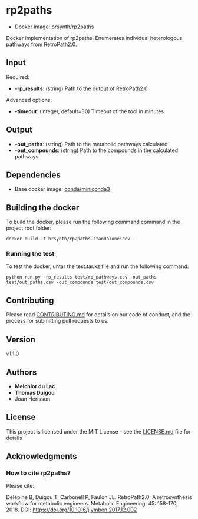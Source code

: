 # rp2paths

* Docker image: [brsynth/rp2paths](https://hub.docker.com/r/brsynth/rp2paths-standalone)

Docker implementation of rp2paths. Enumerates individual heterologous pathways from RetroPath2.0.

## Input

Required:
* **-rp_results**: (string) Path to the output of RetroPath2.0 

Advanced options:
* **-timeout**: (integer, default=30) Timeout of the tool in minutes

## Output

* **-out_paths**: (string) Path to the metabolic pathways calculated
* **-out_compounds**: (string) Path to the compounds in the calculated pathways

## Dependencies

* Base docker image: [conda/miniconda3](https://hub.docker.com/r/conda/miniconda3/dockerfile)

## Building the docker

To build the docker, please run the following command command in the project root folder:

```
docker build -t brsynth/rp2paths-standalone:dev .
```

### Running the test

To test the docker, untar the test.tar.xz file and run the following command:

```
python run.py -rp_results test/rp_pathways.csv -out_paths test/out_paths.csv -out_compounds test/out_compounds.csv
```

## Contributing

Please read [CONTRIBUTING.md](https://gist.github.com/PurpleBooth/b24679402957c63ec426) for details on our code of conduct, and the process for submitting pull requests to us.

## Version

v1.1.0

## Authors

* **Melchior du Lac**
* **Thomas Duigou**
* Joan Hérisson

## License

This project is licensed under the MIT License - see the [LICENSE.md](LICENSE.md) file for details

## Acknowledgments

### How to cite rp2paths?
Please cite:

Delépine B, Duigou T, Carbonell P, Faulon JL. RetroPath2.0: A retrosynthesis workflow for metabolic engineers. Metabolic Engineering, 45: 158-170, 2018. DOI: https://doi.org/10.1016/j.ymben.2017.12.002
